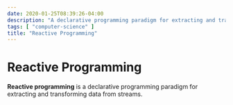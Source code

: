```yaml
---
date: 2020-01-25T08:39:26-04:00
description: "A declarative programming paradigm for extracting and transforming data from streams"
tags: [ "computer-science" ]
title: "Reactive Programming"
---
```


# Reactive Programming

**Reactive programming** is a declarative programming paradigm for extracting and transforming data from streams.
